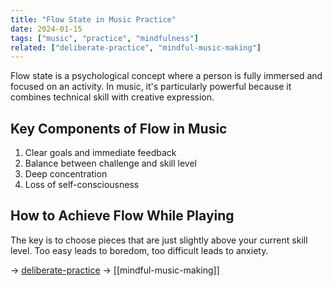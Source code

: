 ```yaml
---
title: "Flow State in Music Practice"
date: 2024-01-15
tags: ["music", "practice", "mindfulness"]
related: ["deliberate-practice", "mindful-music-making"]
---
```


Flow state is a psychological concept where a person is fully immersed and focused on an activity. In music, it's particularly powerful because it combines technical skill with creative expression.

## Key Components of Flow in Music

1. Clear goals and immediate feedback
2. Balance between challenge and skill level
3. Deep concentration
4. Loss of self-consciousness

## How to Achieve Flow While Playing

The key is to choose pieces that are just slightly above your current skill level. Too easy leads to boredom, too difficult leads to anxiety.

→ 
[deliberate-practice](deliberate-practice)
→ [[mindful-music-making]]